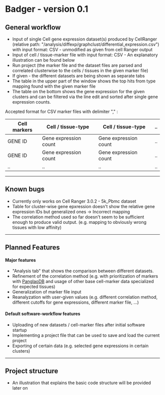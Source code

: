 # Badger - version 0.1

## General workflow
- Input of single Cell gene expression dataset(s) produced by CellRanger (relative path: "/analysis/diffexp/graphclust/differential_expression.csv")
  with input format: CSV - unmodified as given from cell Ranger output
- Input of cell / tissue-marker file
  with input format: CSV - An explanatory illustration can be found below
- Run project (the marker file and the dataset files are parsed and correlated clusterwise to the cells / tissues in the given marker file)
- If given - the different datasets are being shown as separate tabs
- The table in the upper part of the window shows the top hits from type mapping found with the given marker file
- The table on the bottom shows the gene expression for the given clusters and can be filtered via the line edit and sorted after single gene expression counts.

Accepted format for CSV marker files with delimiter "," :

| Cell markers | Cell / tissue-type | Cell / tissue-type |  ..  |
| ------ | ------ | ------ |  ------  |
| GENE ID | Gene expression count | Gene expression count |  ..  |
| GENE ID | Gene expression count | Gene expression count |  ..  |
|    ..   |          ..           |          ..           |  ..  |

---
## Known bugs
- Currently only works on Cell Ranger 3.0.2 - 5k_Pbmc dataset
- Table for cluster-wise gene epxression doesn't show the relative gene expression IDs but generalized ones -> Incorrect mapping
- The correlation method used so far doesn't seem to be sufficient enough to produce valid output. (e.g. mapping to obviously wrong tissues with low affinity)

---
## Planned Features
#### Major features
- "Analysis tab" that shows the comparison between different datasets.
- Refinement of the correlation method (e.g. with prioritization of markers with [PanglaoDB](https://panglaodb.se/markers.html?cell_type=%27all_cells%27) and usage of other base cell-marker data specialized for expected tissues)
- Generalization of marker file input
- Reanalyzation with user-given values (e.g. different correlation method, different cutoffs for gene expressions, different marker file, ...)

#### Default software-workflow features
- Uploading of new datasets / cell-marker files after initial software startup
- Implementing a project file that can be used to save and load the current project
- Exporting of certain data (e.g. selected gene expressions in certain clusters)

---
## Project structure
- An illustration that explains the basic code structure will be provided later on